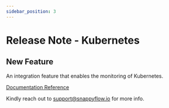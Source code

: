 ```yaml
---
sidebar_position: 3 
---
```

# Release Note - Kubernetes

## New Feature

An integration feature that enables the monitoring of Kubernetes.

[Documentation Reference](/docs/sidebar-sf-selfhosted-turbo/Integrations/kubernetes/overview)

Kindly reach out to [support@snappyflow.io](mailto:support@snappyflow.io) for more info.
